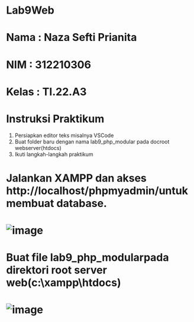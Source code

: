 # Lab9Web

# Nama : Naza Sefti Prianita

# NIM : 312210306

# Kelas : TI.22.A3

# Instruksi Praktikum 

   1. Persiapkan editor teks misalnya VSCode
   2. Buat folder baru dengan nama lab9_php_modular pada docroot webserver(htdocs)
   3. Ikuti langkah-langkah praktikum

# Jalankan XAMPP dan akses http://localhost/phpmyadmin/untuk membuat database.

# ![image](https://github.com/Nazasefti/Lab9Web/assets/115772516/21f6cec8-4c5e-456e-8797-3dc2e063a70f)

# Buat file lab9_php_modularpada direktori root server web(c:\xampp\htdocs)

# ![image](https://github.com/Nazasefti/Lab9Web/assets/115772516/89b052be-b422-4fec-a453-f5af57df3719)
